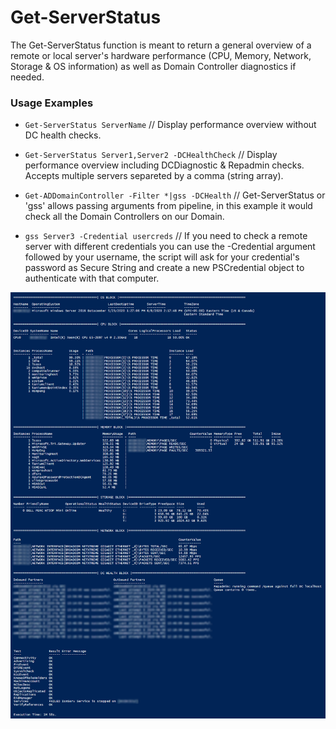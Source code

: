 # Get-ServerStatus
The Get-ServerStatus function is meant to return a general overview of a remote or local server's hardware performance
(CPU, Memory, Network, Storage & OS information) as well as Domain Controller diagnostics if needed.

### Usage Examples

- `Get-ServerStatus ServerName` // Display performance overview without DC health checks.
        
- `Get-ServerStatus Server1,Server2 -DCHealthCheck` // Display performance overview including DCDiagnostic & Repadmin checks. Accepts multiple servers separeted by a comma (string array).

- `Get-ADDomainController -Filter *|gss -DCHealth` // Get-ServerStatus or 'gss' allows passing arguments from pipeline, in this example it would check all the Domain Controllers on our Domain.

- `gss Server3 -Credential usercreds` // If you need to check a remote server with different credentials you can use the -Credential argument followed by your username, the script will ask for your credential's password as Secure String and create a new PSCredential object to authenticate with that computer.

![Alt text](/Example/ScriptExample.png?raw=true)

